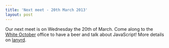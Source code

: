 ```yaml
---
title: 'Next meet - 20th March 2013'
layout: post
---
```


Our next meet is on Wednesday the 20th of March.  Come along to the [White October](http://whiteoctober.co.uk) office to have a beer and talk about JavaScript! More details on [lanyrd](http://lanyrd.com/2013/jsoxford-march/).


